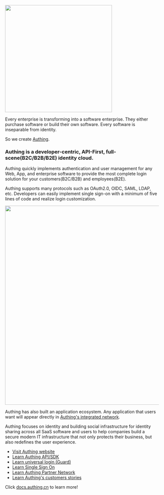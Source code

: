 <div align=left>
  <img src="https://authing-cdn-cn-prod.oss-cn-beijing.aliyuncs.com/authing-assets/authing-github-home-readme/authing-logo.png" width="350px" />
</div>

Every enterprise is transforming into a software enterprise. They either purchase software or build their own software. Every software is inseparable from identity.

<div>
  So we create <a href="https://authing.cn" target="_blank">Authing</a>.
</div>

### Authing is a developer-centric, API-First, full-scene(B2C/B2B/B2E) identity cloud.

Authing quickly implements authentication and user management for any Web, App, and enterprise software to provide the most complete login solution for your customers(B2C/B2B) and employees(B2E).

Authing supports many protocols such as OAuth2.0, OIDC, SAML, LDAP, etc. Developers can easily implement single sign-on with a minimum of five lines of code and realize login customization.

<div align=center>
  <img src="https://authing-cdn-cn-prod.oss-cn-beijing.aliyuncs.com/authing-assets/authing-github-home-readme/1.png" width="650px" />
</div>

Authing has also built an application ecosystem. Any application that users want will appear directly in [Authing's integrated network](https://www.authing.cn/apn).

Authing focuses on identity and building social infrastructure for identity sharing across all SaaS software and users to help companies build a secure modern IT infrastructure that not only protects their business, but also redefines the user experience.

- <a href="https://www.authing.cn/" target="_blank">Visit Authing website</a>
- <a href="https://docs.authing.cn/v2/reference/" target="_blank">Learn Authing API/SDK</a> 
- <a href="https://www.authing.cn/learn/guard" target="_blank">Learn universal login (Guard)</a> 
- <a href="https://www.authing.cn/learn/sso" target="_blank">Learn Single Sign On</a>
- <a href="https://www.authing.cn/apn" target="_blank">Learn Authing Partner Network</a>
- <a href="https://www.authing.cn/customer" target="_blank">Learn Authing's customers stories</a>

Click [docs.authing.cn](docs.authing.cn) to learn more!
